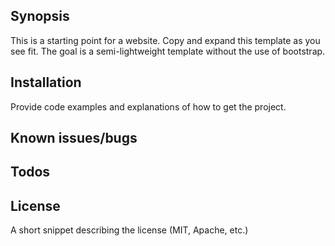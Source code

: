 ## Synopsis

This is a starting point for a website.  Copy and expand this template as you see fit.  The goal is a semi-lightweight template without the use of bootstrap.

## Installation

Provide code examples and explanations of how to get the project.

## Known issues/bugs

## Todos

## License

A short snippet describing the license (MIT, Apache, etc.)
